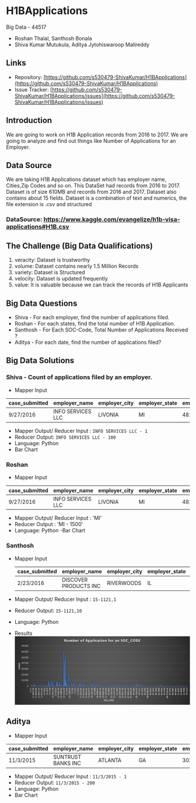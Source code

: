 # H1BApplications
Big Data - 44517
- Roshan Thalal, Santhosh Bonala
- Shiva Kumar Mutukula, Aditya Jytohiswaroop Malireddy

## Links
- Repository: [https://github.com/s530479-ShivaKumar/H1BApplications](https://github.com/s530479-ShivaKumar/H1BApplications)  
- Issue Tracker: [https://github.com/s530479-ShivaKumar/H1BApplications/issues](https://github.com/s530479-ShivaKumar/H1BApplications/issues)
## Introduction
We are going to work on H1B Application records from 2016 to 2017. We are going to analyze and find out things like Number of Applications for an Employer.   

## Data Source
We are taking H1B Applications dataset which has employer name, Cities,Zip Codes and so on. This DataSet had records from 2016 to 2017. Dataset is of size 610MB and records from 2016 and 2017. Dataset also contains about 15 fields. Dataset is a combination of text and numerics, the file extension is .csv and structured
### DataSource: https://www.kaggle.com/evangelize/h1b-visa-applications#H1B.csv
## The Challenge (Big Data Qualifications)
1. veracity:  Dataset is trustworthy
1. volume: Dataset contains nearly 1.5 Million Records
1. variety: Dataset is Structured
1. velocity: Dataset is updated frequently
1. value: It is valuable because we can track the records of H1B Applicants

## Big Data Questions
- Shiva - For each employer, find the number of applications filed.
- Roshan - For each states, find the total number of H1B Application.
- Santhosh - For Each SOC-Code, Total Number of Applications Received ?
- Aditya - For each date, find the number of applications filed?

## Big Data Solutions
### Shiva - Count of applications filed by an employer.
- Mapper Input

| case_submitted | employer_name     | employer_city | employer_state | employer_postal_code | total_workers | decision_date | soc_code | case_status | wage_rate_of_pay_from | full_time_position | wage_unit_of_pay | prevailing_wage | pw_unit_of_pay | year |
|----------------|-------------------|---------------|----------------|----------------------|---------------|---------------|----------|-------------|-----------------------|--------------------|------------------|-----------------|----------------|------|
| 9/27/2016      | INFO SERVICES LLC | LIVONIA       | MI             | 48152                | 1             | 9/30/2016     | 15-1199  | WITHDRAWN   | 102000                | Y                  | Year             | 90376           | Year           | 2017 |

- Mapper Output/ Reducer Input : `INFO SERVICES LLC - 1`
- Reducer Output: `INFO SERVICES LLC - 100`     
- Language: Python
- Bar Chart


### Roshan

- Mapper Input 


| case_submitted | employer_name     | employer_city | employer_state | employer_postal_code | total_workers | decision_date | soc_code | case_status | wage_rate_of_pay_from | full_time_position | wage_unit_of_pay | prevailing_wage | pw_unit_of_pay | year |
|----------------|-------------------|---------------|----------------|----------------------|---------------|---------------|----------|-------------|-----------------------|--------------------|------------------|-----------------|----------------|------|
| 9/27/2016      | INFO SERVICES LLC | LIVONIA       | MI             | 48152                | 1             | 9/30/2016     | 15-1199  | WITHDRAWN   | 102000                | Y                  | Year             | 90376           | Year           | 2017 |
- Mapper Output/ Reducer Input : 'MI'
- Reducer Output : 'MI - 1500'
- Language: Python
-Bar Chart


### Santhosh
- Mapper Input 

    | case_submitted | employer_name         | employer_city | employer_state | employer_postal_code | total_workers | decision_date | soc_code | case_status         | wage_rate_of_pay_from | full_time_position | wage_unit_of_pay | prevailing_wage | pw_unit_of_pay | year |
    |----------------|-----------------------|---------------|----------------|----------------------|---------------|---------------|----------|---------------------|-----------------------|--------------------|------------------|-----------------|----------------|------|
    | 2/23/2016      | DISCOVER PRODUCTS INC | RIVERWOODS    | IL             | 60015                | 1             | 9/30/2016     | 15-1121  | CERTIFIED-WITHDRAWN | 65811                 | Y                  | Year             | 59197           | Year           | 2017 |
- Mapper Output/ Reducer Input : `15-1121,1`
- Reducer Output: `15-1121,10`
- Language: Python
- Results
![soc_code count](https://raw.githubusercontent.com/s530479-ShivaKumar/H1BApplications/master/SanthoshBonala/images/output.PNG)
    
## Aditya

- Mapper Input 

| case_submitted | employer_name     | employer_city | employer_state | employer_postal_code | total_workers | decision_date | soc_code | case_status | wage_rate_of_pay_from | full_time_position | wage_unit_of_pay | prevailing_wage | pw_unit_of_pay | year |
|----------------|-------------------|---------------|----------------|----------------------|---------------|---------------|----------|-------------|-----------------------|--------------------|------------------|-----------------|----------------|------|
| 11/3/2015      | SUNTRUST BANKS INC | ATLANTA       | GA             | 30308                | 1             | 10/1/2016     | 13-2099  | 	CERTIFIED-WITHDRAWN   | 71750.0                | Y                  | Year             | 59405.0           | Year           | 2017 |

- Mapper Output/ Reducer Input : `11/3/2015 - 1`
- Reducer Output: `11/3/2015 - 200`     
- Language: Python
- Bar Chart
